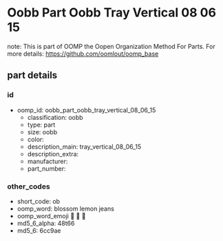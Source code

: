 # Oobb Part Oobb Tray Vertical 08 06 15  

note: This is part of OOMP the Oopen Organization Method For Parts. For more details: https://github.com/oomlout/oomp_base

##  part details





### id
* oomp_id: oobb_part_oobb_tray_vertical_08_06_15
  * classification: oobb
  * type: part
  * size: oobb
  * color: 
  * description_main: tray_vertical_08_06_15
  * description_extra: 
  * manufacturer: 
  * part_number: 

### other_codes
* short_code: ob
* oomp_word: blossom lemon jeans
* oomp_word_emoji :blossom: :lemon: :jeans:
* md5_6_alpha: 48t66
* md5_6: 6cc9ae